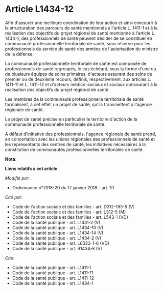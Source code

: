 # Article L1434-12

Afin d'assurer une meilleure coordination de leur action et ainsi concourir à la structuration des parcours de santé
mentionnés à l'article L. 1411-1 et à la réalisation des objectifs du projet régional de santé mentionné à l'article L.
1434-1, des professionnels de santé peuvent décider de se constituer en communauté professionnelle territoriale de santé,
sous réserve pour les professionnels du service de santé des armées de l'autorisation du ministre de la défense.

La communauté professionnelle territoriale de santé est composée de professionnels de santé regroupés, le cas échéant, sous
la forme d'une ou de plusieurs équipes de soins primaires, d'acteurs assurant des soins de premier ou de deuxième recours,
définis, respectivement, aux articles L. 1411-11 et L. 1411-12 et d'acteurs médico-sociaux et sociaux concourant à la
réalisation des objectifs du projet régional de santé.

Les membres de la communauté professionnelle territoriale de santé formalisent, à cet effet, un projet de santé, qu'ils
transmettent à l'agence régionale de santé.

Le projet de santé précise en particulier le territoire d'action de la communauté professionnelle territoriale de santé.

A défaut d'initiative des professionnels, l'agence régionale de santé prend, en concertation avec les unions régionales des
professionnels de santé et les représentants des centres de santé, les initiatives nécessaires à la constitution de
communautés professionnelles territoriales de santé.

**Nota:**



**Liens relatifs à cet article**

_Modifié par_:

  - Ordonnance n°2018-20 du 17 janvier 2018 - art. 10

_Cité par_:

  - Code de l'action sociale et des familles - art. D312-193-5 (V)
  - Code de l'action sociale et des familles - art. L312-5 (M)
  - Code de l'action sociale et des familles - art. L543-1 (VD)
  - Code de la santé publique - art. L1431-2 (V)
  - Code de la santé publique - art. L1434-10 (V)
  - Code de la santé publique - art. L1434-14 (V)
  - Code de la santé publique - art. L1434-2 (V)
  - Code de la santé publique - art. L6323-1-6 (VD)
  - Code de la santé publique - art. R1434-8 (V)

_Cite_:

  - Code de la santé publique - art. L1411-1
  - Code de la santé publique - art. L1411-11
  - Code de la santé publique - art. L1411-12
  - Code de la santé publique - art. L1434-1
